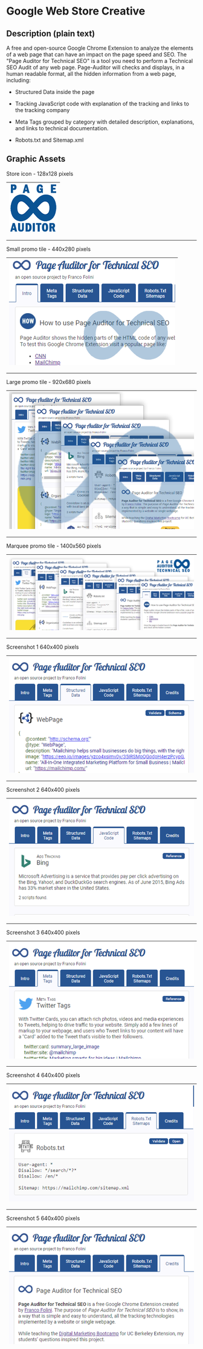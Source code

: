 # Google Web Store Creative 

## Description (plain text)
A free and open-source Google Chrome Extension to analyze the elements of a web page that can have an impact on the page speed and SEO. The "Page Auditor for Technical SEO" is a tool you need to perform a Technical SEO Audit of any web page. Page-Auditor will checks and displays, in a human readable format, all the hidden information from a web page, including: 

* Structured Data inside the page

* Tracking JavaScript code with explanation of the tracking and links to the tracking company

* Meta Tags grouped by category with detailed description, explanations, and links to technical documentation.

* Robots.txt and Sitemap.xml

## Graphic Assets

Store icon - 128x128 pixels

|![Store icon - 128x128 pixels](./web-store-images/Store-Icon_128x128.png)|
|-
---
Small promo tile - 440x280 pixels

|![Small promo tile - 440x280 pixels](./web-store-images/Small-promo-tile_440x280.png)|
|-
---
Large promo tile - 920x680 pixels

|![Large promo tile - 920x680 pixels](./web-store-images/Large-promo-tile_920x680.png)|
|-
---
Marquee promo tile - 1400x560 pixels

|![Marquee promo tile - 1400x560 pixels](./web-store-images/Marquee-promo-tile_1400x560.png)|
|-
---
Screenshot 1 640x400 pixels

![Screenshot 1 640x400 pixels](./web-store-images/1_Screenshot_640x400.png)|
|-
---
Screenshot 2 640x400 pixels

|![Screenshot 2 640x400 pixels](./web-store-images/2_Screenshot_640x400.png)|
|-
---
Screenshot 3 640x400 pixels

|![Screenshot 3 640x400 pixels](./web-store-images/3_Screenshot_640x400.png)|
|-
---
Screenshot 4 640x400 pixels

|![Screenshot 4 640x400 pixels](./web-store-images/4_Screenshot_640x400.png)|
|-
---
Screenshot 5 640x400 pixels

|![Screenshot 5 640x400 pixels](./web-store-images/5_Screenshot_640x400.png)|
|-
